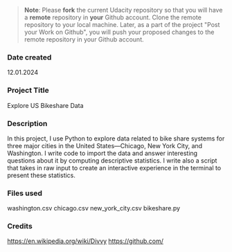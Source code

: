 >**Note**: Please **fork** the current Udacity repository so that you will have a **remote** repository in **your** Github account. Clone the remote repository to your local machine. Later, as a part of the project "Post your Work on Github", you will push your proposed changes to the remote repository in your Github account.

### Date created
12.01.2024

### Project Title
Explore US Bikeshare Data

### Description
In this project, I use Python to explore data related to bike share systems for three major cities in the United States—Chicago, New York City, and Washington. I write code to import the data and answer interesting questions about it by computing descriptive statistics. I write also a script that takes in raw input to create an interactive experience in the terminal to present these statistics.

### Files used
washington.csv
chicago.csv
new_york_city.csv
bikeshare.py

### Credits
https://en.wikipedia.org/wiki/Divvy
https://github.com/
